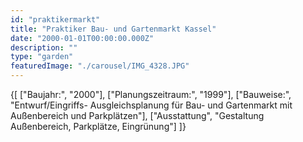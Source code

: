 ```yaml
---
id: "praktikermarkt"
title: "Praktiker Bau- und Gartenmarkt Kassel"
date: "2000-01-01T00:00:00.000Z"
description: ""
type: "garden"
featuredImage: "./carousel/IMG_4328.JPG"
---
```


<SpecificationsTable title="Technische Daten">
    {[
        ["Baujahr:", "2000"],
        ["Planungszeitraum:", "1999"],
        ["Bauweise:", "Entwurf/Eingriffs- Ausgleichsplanung für Bau- und Gartenmarkt mit Außenbereich und Parkplätzen"],
        ["Ausstattung", "Gestaltung Außenbereich, Parkplätze, Eingrünung"]
    ]}
</SpecificationsTable>
